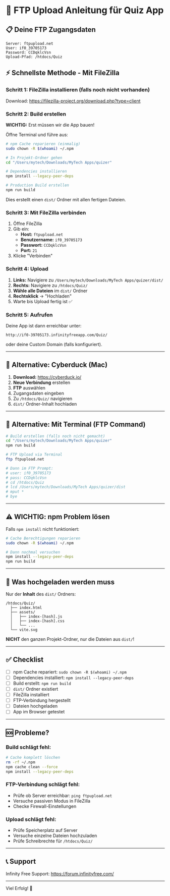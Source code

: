 # 🚀 FTP Upload Anleitung für Quiz App

## 📋 Deine FTP Zugangsdaten

```
Server: ftpupload.net
User: if0_39705173
Password: CCDqklcVsn
Upload-Pfad: /htdocs/Quiz
```

## ⚡ Schnellste Methode - Mit FileZilla

### Schritt 1: FileZilla installieren (falls noch nicht vorhanden)
Download: https://filezilla-project.org/download.php?type=client

### Schritt 2: Build erstellen

**WICHTIG:** Erst müssen wir die App bauen!

Öffne Terminal und führe aus:

```bash
# npm Cache reparieren (einmalig)
sudo chown -R $(whoami) ~/.npm

# In Projekt-Ordner gehen
cd "/Users/mytech/Downloads/MyTech Apps/quizer"

# Dependencies installieren
npm install --legacy-peer-deps

# Production Build erstellen
npm run build
```

Dies erstellt einen `dist/` Ordner mit allen fertigen Dateien.

### Schritt 3: Mit FileZilla verbinden

1. Öffne FileZilla
2. Gib ein:
   - **Host:** `ftpupload.net`
   - **Benutzername:** `if0_39705173`
   - **Passwort:** `CCDqklcVsn`
   - **Port:** `21`
3. Klicke "Verbinden"

### Schritt 4: Upload

1. **Links:** Navigiere zu `/Users/mytech/Downloads/MyTech Apps/quizer/dist/`
2. **Rechts:** Navigiere zu `/htdocs/Quiz/`
3. **Wähle alle Dateien** im `dist/` Ordner
4. **Rechtsklick** → "Hochladen"
5. Warte bis Upload fertig ist ✅

### Schritt 5: Aufrufen

Deine App ist dann erreichbar unter:
```
http://if0-39705173.infinityfreeapp.com/Quiz/
```

oder deine Custom Domain (falls konfiguriert).

---

## 🔧 Alternative: Cyberduck (Mac)

1. **Download:** https://cyberduck.io/
2. **Neue Verbindung** erstellen
3. **FTP** auswählen
4. Zugangsdaten eingeben
5. Zu `/htdocs/Quiz/` navigieren
6. `dist/` Ordner-Inhalt hochladen

---

## 📱 Alternative: Mit Terminal (FTP Command)

```bash
# Build erstellen (falls noch nicht gemacht)
cd "/Users/mytech/Downloads/MyTech Apps/quizer"
npm run build

# FTP Upload via Terminal
ftp ftpupload.net

# Dann im FTP Prompt:
# user: if0_39705173
# pass: CCDqklcVsn
# cd /htdocs/Quiz
# lcd /Users/mytech/Downloads/MyTech Apps/quizer/dist
# mput *
# bye
```

---

## ⚠️ WICHTIG: npm Problem lösen

Falls `npm install` nicht funktioniert:

```bash
# Cache Berechtigungen reparieren
sudo chown -R $(whoami) ~/.npm

# Dann nochmal versuchen
npm install --legacy-peer-deps
npm run build
```

---

## 🎯 Was hochgeladen werden muss

Nur der **Inhalt** des `dist/` Ordners:

```
/htdocs/Quiz/
  ├── index.html
  ├── assets/
  │   ├── index-[hash].js
  │   ├── index-[hash].css
  │   └── ...
  └── vite.svg
```

**NICHT** den ganzen Projekt-Ordner, nur die Dateien aus `dist/`!

---

## ✅ Checklist

- [ ] npm Cache repariert: `sudo chown -R $(whoami) ~/.npm`
- [ ] Dependencies installiert: `npm install --legacy-peer-deps`
- [ ] Build erstellt: `npm run build`
- [ ] `dist/` Ordner existiert
- [ ] FileZilla installiert
- [ ] FTP-Verbindung hergestellt
- [ ] Dateien hochgeladen
- [ ] App im Browser getestet

---

## 🆘 Probleme?

### Build schlägt fehl:
```bash
# Cache komplett löschen
rm -rf ~/.npm
npm cache clean --force
npm install --legacy-peer-deps
```

### FTP-Verbindung schlägt fehl:
- Prüfe ob Server erreichbar: `ping ftpupload.net`
- Versuche passiven Modus in FileZilla
- Checke Firewall-Einstellungen

### Upload schlägt fehl:
- Prüfe Speicherplatz auf Server
- Versuche einzelne Dateien hochzuladen
- Prüfe Schreibrechte für `/htdocs/Quiz/`

---

## 📞 Support

Infinity Free Support: https://forum.infinityfree.com/

---

Viel Erfolg! 🚀
